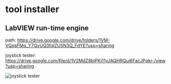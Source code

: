 # tool installer
## LabVIEW run-time engine
path: https://drive.google.com/drive/folders/1VM-VQqsFMq_Y7QvUQ3fqlZU5N3Q_FdYE?usp=sharing 

joystick tester: https://drive.google.com/file/d/1V2MdZ8blPKi11yJAQHRQui6FacJPqkr-/view?usp=sharing

![joystick tester](https://github.com/RLmodel/RLCar/assets/32663016/cc25ab74-72d5-4501-ac09-6a332f91b96e)

